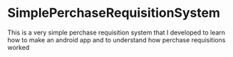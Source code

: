 # SimplePerchaseRequisitionSystem
This is a very simple perchase requisition system that I developed to learn how to make an android app and to understand how perchase requisitions worked
